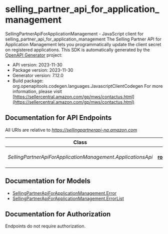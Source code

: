 # selling_partner_api_for_application_management

SellingPartnerApiForApplicationManagement - JavaScript client for selling_partner_api_for_application_management
The Selling Partner API for Application Management lets you programmatically update the client secret on registered applications.
This SDK is automatically generated by the [OpenAPI Generator](https://openapi-generator.tech) project:

- API version: 2023-11-30
- Package version: 2023-11-30
- Generator version: 7.12.0
- Build package: org.openapitools.codegen.languages.JavascriptClientCodegen
For more information, please visit [https://sellercentral.amazon.com/gp/mws/contactus.html](https://sellercentral.amazon.com/gp/mws/contactus.html)

## Documentation for API Endpoints

All URIs are relative to *https://sellingpartnerapi-na.amazon.com*

Class | Method | HTTP request | Description
------------ | ------------- | ------------- | -------------
*SellingPartnerApiForApplicationManagement.ApplicationsApi* | [**rotateApplicationClientSecret**](docs/ApplicationsApi.md#rotateApplicationClientSecret) | **POST** /applications/2023-11-30/clientSecret | 


## Documentation for Models

 - [SellingPartnerApiForApplicationManagement.Error](docs/Error.md)
 - [SellingPartnerApiForApplicationManagement.ErrorList](docs/ErrorList.md)


## Documentation for Authorization

Endpoints do not require authorization.

